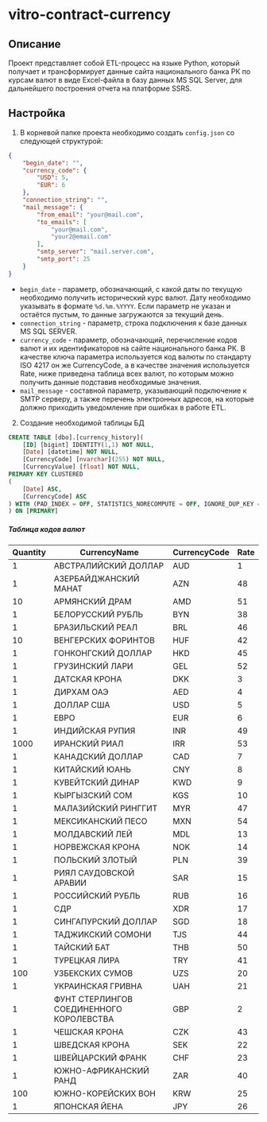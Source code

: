 # vitro-contract-currency

## Описание

Проект представляет собой ETL-процесс на языке Python, который получает и трансформирует данные сайта национального банка РК по курсам валют в виде Excel-файла в базу данных MS SQL Server, для дальнейшего построения отчета на платформе SSRS.

## Настройка

1. В корневой папке проекта необходимо создать `config.json` со следующей структурой:

```json
{
    "begin_date": "",
    "currency_code": {
        "USD": 5,
        "EUR": 6
    },
    "connection_string": "",
    "mail_message": {
        "from_email": "your@mail.com",
        "to_emails": [
            "your@mail.com",
            "your2@email.com"
        ],
        "smtp_server": "mail.server.com",
        "smtp_port": 25
    }
}
```
* `begin_date` - параметр, обозначающий, с какой даты по текущую необходимо получить исторический курс валют. Дату необходимо указывать в формате `%d.%m.%YYYY`. Если параметр не указан и остаётся пустым, то данные загружаются за текущий день.
* `connection_string` - параметр, строка подключения к базе данных MS SQL SERVER.
* `currency_code` - параметр, обозначающий, перечисление кодов валют и их идентификаторов на сайте национального банка РК. В качестве ключа параметра используется код валюты по стандарту ISO 4217 он же CurrencyCode, а в качестве значения используется Rate, ниже приведена таблица всех валют, по которым можно получить данные подставив необходимые значения.
* `mail_message` - составной параметр, указывающий подключение к SMTP серверу, а также перечень электронных адресов, на которые должно приходить уведомление при ошибках в работе ETL.

2. Создание необходимой таблицы БД

```sql
CREATE TABLE [dbo].[currency_history](
	[ID] [bigint] IDENTITY(1,1) NOT NULL,
	[Date] [datetime] NOT NULL,
	[CurrencyCode] [nvarchar](255) NOT NULL,
	[CurrencyValue] [float] NOT NULL,
PRIMARY KEY CLUSTERED 
(
	[Date] ASC,
	[CurrencyCode] ASC
) WITH (PAD_INDEX = OFF, STATISTICS_NORECOMPUTE = OFF, IGNORE_DUP_KEY = OFF, ALLOW_ROW_LOCKS = ON, ALLOW_PAGE_LOCKS = ON) ON [PRIMARY]
) ON [PRIMARY]
```

##### Таблица кодов валют

| Quantity | CurrencyName                                      | CurrencyCode | Rate |
|----------|---------------------------------------------------|--------------|------|
| 1        | АВСТРАЛИЙСКИЙ ДОЛЛАР                              | AUD          | 1    |
| 1        | АЗЕРБАЙДЖАНСКИЙ МАНАТ                             | AZN          | 48   |
| 10       | АРМЯНСКИЙ ДРАМ                                    | AMD          | 51   |
| 1        | БЕЛОРУССКИЙ РУБЛЬ                                 | BYN          | 38   |
| 1        | БРАЗИЛЬСКИЙ РЕАЛ                                  | BRL          | 46   |
| 10       | ВЕНГЕРСКИХ ФОРИНТОВ                               | HUF          | 42   |
| 1        | ГОНКОНГСКИЙ ДОЛЛАР                                | HKD          | 45   |
| 1        | ГРУЗИНСКИЙ ЛАРИ                                   | GEL          | 52   |
| 1        | ДАТСКАЯ КРОНА                                     | DKK          | 3    |
| 1        | ДИРХАМ ОАЭ                                        | AED          | 4    |
| 1        | ДОЛЛАР США                                        | USD          | 5    |
| 1        | ЕВРО                                              | EUR          | 6    |
| 1        | ИНДИЙСКАЯ РУПИЯ                                   | INR          | 49   |
| 1000     | ИРАНСКИЙ РИАЛ                                     | IRR          | 53   |
| 1        | КАНАДСКИЙ ДОЛЛАР                                  | CAD          | 7    |
| 1        | КИТАЙСКИЙ ЮАНЬ                                    | CNY          | 8    |
| 1        | КУВЕЙТСКИЙ ДИНАР                                  | KWD          | 9    |
| 1        | КЫРГЫЗСКИЙ СОМ                                    | KGS          | 10   |
| 1        | МАЛАЗИЙСКИЙ РИНГГИТ                               | MYR          | 47   |
| 1        | МЕКСИКАНСКИЙ ПЕСО                                 | MXN          | 54   |
| 1        | МОЛДАВСКИЙ ЛЕЙ                                    | MDL          | 13   |
| 1        | НОРВЕЖСКАЯ КРОНА                                  | NOK          | 14   |
| 1        | ПОЛЬСКИЙ ЗЛОТЫЙ                                   | PLN          | 39   |
| 1        | РИЯЛ САУДОВСКОЙ АРАВИИ                            | SAR          | 15   |
| 1        | РОССИЙСКИЙ РУБЛЬ                                  | RUB          | 16   |
| 1        | СДР                                               | XDR          | 17   |
| 1        | СИНГАПУРСКИЙ ДОЛЛАР                               | SGD          | 18   |
| 1        | ТАДЖИКСКИЙ СОМОНИ                                 | TJS          | 44   |
| 1        | ТАЙСКИЙ БАТ                                       | THB          | 50   |
| 1        | ТУРЕЦКАЯ ЛИРА                                     | TRY          | 41   |
| 100      | УЗБЕКСКИХ СУМОВ                                   | UZS          | 20   |
| 1        | УКРАИНСКАЯ ГРИВНА                                 | UAH          | 21   |
| 1        | ФУНТ СТЕРЛИНГОВ СОЕДИНЕННОГО КОРОЛЕВСТВА          | GBP          | 2    |
| 1        | ЧЕШСКАЯ КРОНА                                     | CZK          | 43   |
| 1        | ШВЕДСКАЯ КРОНА                                    | SEK          | 22   |
| 1        | ШВЕЙЦАРСКИЙ ФРАНК                                 | CHF          | 23   |
| 1        | ЮЖНО-АФРИКАНСКИЙ РАНД                             | ZAR          | 40   |
| 100      | ЮЖНО-КОРЕЙСКИХ ВОН                                | KRW          | 25   |
| 1        | ЯПОНСКАЯ ЙЕНА                                     | JPY          | 26   |